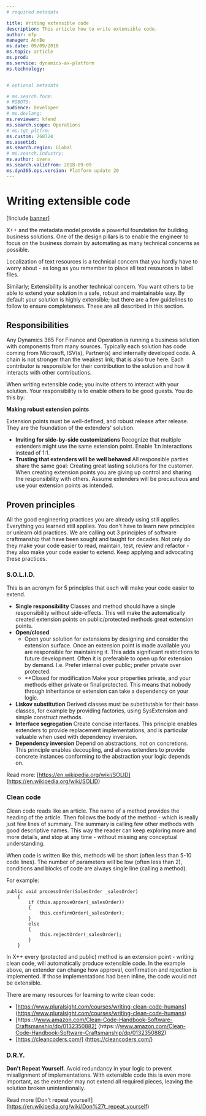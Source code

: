```yaml
---
# required metadata

title: Writing extensible code
description: This article how to write extensible code.
author: mfp
manager: AnnBe
ms.date: 09/09/2018
ms.topic: article
ms.prod: 
ms.service: dynamics-ax-platform
ms.technology: 


# optional metadata

# ms.search.form: 
# ROBOTS: 
audience: Developer
# ms.devlang: 
ms.reviewer: kfend
ms.search.scope: Operations
# ms.tgt_pltfrm: 
ms.custom: 268724
ms.assetid: 
ms.search.region: Global
# ms.search.industry: 
ms.author: ivanv
ms.search.validFrom: 2018-09-09
ms.dyn365.ops.version: Platform update 20
---
```


# Writing extensible code

[!include [banner](../includes/banner.md)]

X++ and the metadata model provide a powerful foundation for building business solutions. One of the design pillars is to enable the engineer to focus on the business domain by automating as many technical concerns as possible. 

Localization of text resources is a technical concern that you hardly have to worry about - as long as you remember to place all text resources in label files.   

Similarly; Extensibility is another technical concern.  You want others to be able to extend your solution in a safe, robust and maintainable way. By default your solution is highly extensible; but there are a few guidelines to follow to ensure completeness.  These are all described in this section.

## Responsibilities
Any Dynamics 365 For Finance and Operation is running a business solution with components from many sources. Typically each solution has code coming from Microsoft, ISV(s), Partner(s) and internally developed code. A chain is not stronger than the weakest link; that is also true here. Each contributor is responsible for their contribution to the solution and how it interacts with other contributions.

When writing extensible code; you invite others to interact with your solution. Your responsibility is to enable others to be good guests. You do this by:

**Making robust extension points**

Extension points must be well-defined, and robust release after release. They are the foundation of the extenders' solution.
+ **Inviting for side-by-side customizations**
Recognize that multiple extenders might use the same extension point. Enable 1:n interactions instead of 1:1.
+ **Trusting that extenders will be well behaved**
All responsible parties share the same goal: Creating great lasting solutions for the customer. When creating extension points you are giving up control and sharing the responsibility with others. Assume extenders will be precautious and use your extension points as intended.

## Proven principles
All the good engineering practices you are already using still applies. Everything you learned still applies. You don't have to learn new principles or unlearn old practices.   We are calling out 3 principles of software craftmanship that have been sought and taught for decades.  Not only do they make your code easier to read, maintain, test, review and refactor - they also make your code easier to extend. Keep applying and advocating these practices.

### S.O.L.I.D.
This is an acronym for 5 principles that each will make your code easier to extend.
+ **Single responsibility**
	Classes and method should have a single responsibility without side-effects. This will make the automatically created extension points on public/protected methods great extension points.
+ **Open/closed**
    - Open your solution for extensions by designing and consider the extension surface. Once an extension point is made available you are responsible for maintaining it.  This adds significant restrictions to future development. Often it is preferable to open up for extension by demand. I.e. Prefer internal over public; prefer private over protected.  
    - **Closed for modification
    Make your properties private, and your methods either private or final protected. This means that nobody through inheritance or extension can take a dependency on your logic.
+ **Liskov substitution**
Derived classes must be substitutable for their base classes, for example by providing factories, using SysExtension and simple construct methods.
+ **Interface segregation**
Create concise interfaces. This principle enables extenders to provide replacement implementations, and is particular valuable when used with dependency inversion.
+ **Dependency inversion**
Depend on abstractions, not on concretions. This principle enables decoupling, and allows extenders to provide concrete instances conforming to the abstraction your logic depends on.
  
Read more: [https://en.wikipedia.org/wiki/SOLID] (https://en.wikipedia.org/wiki/SOLID)

### Clean code
Clean code reads like an article. The name of a method provides the heading of the article. Then follows the body of the method - which is really just few lines of summary. The summary is calling few other methods with good descriptive names.  This way the reader can keep exploring more and more details, and stop at any time - without missing any conceptual understanding.

When code is written like this, methods will be short (often less than 5-10 code lines). The number of parameters will be low (often less than 2), conditions and blocks of code are always single line (calling a method). 

For example:
```
public void processOrder(SalesOrder _salesOrder)
    {
        if (this.approveOrder(_salesOrder))
        {
            this.confirmOrder(_salesOrder);
        }
        else
        {
            this.rejectOrder(_salesOrder);
        }
    }
```

In X++ every (protected and public) method is an extension point - writing clean code, will automatically produce extensible code.  In the example above, an extender can change how approval, confirmation and rejection is implemented.  If those implementations had been inline, the code would not be extensible.

There are many resources for learning to write clean code:
+ [https://www.pluralsight.com/courses/writing-clean-code-humans] (https://www.pluralsight.com/courses/writing-clean-code-humans)
+ [https:://www.amazon.com/Clean-Code-Handbook-Software-Craftsmanship/dp/0132350882] (https:://www.amazon.com/Clean-Code-Handbook-Software-Craftsmanship/dp/0132350882)
+ [https://cleancoders.com/] (https://cleancoders.com/)

### D.R.Y.
**Don't Repeat Yourself.** Avoid redundancy in your logic to prevent misalignment of implementations. With extensible code this is even more important, as the extender may not extend all required pieces, leaving the solution broken unintentionally.

Read more [Don't repeat yourself] (https://en.wikipedia.org/wiki/Don%27t_repeat_yourself)


